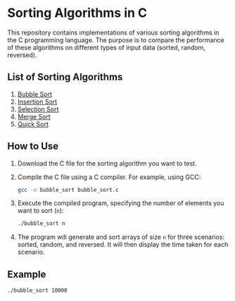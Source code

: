 # Sorting Algorithms in C

This repository contains implementations of various sorting algorithms in the C programming language. The purpose is to compare the performance of these algorithms on different types of input data (sorted, random, reversed).

## List of Sorting Algorithms

1. [Bubble Sort](bubbleSort.c)
2. [Insertion Sort](insertionTri.c)
3. [Selection Sort](selectionSort.c)
4. [Merge Sort](mergeSort.c)
5. [Quick Sort](quickSort.c)

## How to Use

1. Download the C file for the sorting algorithm you want to test.

2. Compile the C file using a C compiler. For example, using GCC:

    ```bash
    gcc -o bubble_sort bubble_sort.c
    ```

3. Execute the compiled program, specifying the number of elements you want to sort (`n`):

    ```bash
    ./bubble_sort n
    ```

4. The program will generate and sort arrays of size `n` for three scenarios: sorted, random, and reversed. It will then display the time taken for each scenario.

## Example

```bash
./bubble_sort 10000

